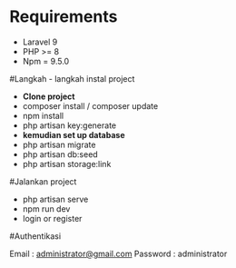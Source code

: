 # Requirements

- Laravel 9
- PHP  >= 8
- Npm = 9.5.0


#Langkah - langkah instal project

- <b> Clone project </b>
- composer install / composer update
- npm install
- php artisan key:generate
- <b> kemudian set up database </b>
- php artisan migrate
- php artisan db:seed
- php artisan storage:link

#Jalankan project

- php artisan serve
- npm run dev
- login or register

#Authentikasi

Email : administrator@gmail.com
Password : administrator




